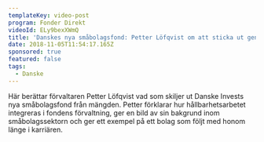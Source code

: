 ```yaml
---
templateKey: video-post
program: Fonder Direkt
videoId: ELy9bexXWmQ
title: 'Danskes nya småbolagsfond: Petter Löfqvist om att sticka ut genom hållbarhet'
date: 2018-11-05T11:54:17.165Z
sponsored: true
featured: false
tags:
  - Danske
---
```

Här berättar förvaltaren Petter Löfqvist vad som skiljer ut Danske Invests nya småbolagsfond från mängden. Petter förklarar hur hållbarhetsarbetet integreras i fondens förvaltning, ger en bild av sin bakgrund inom småbolagssektorn och ger ett exempel på ett bolag som följt med honom länge i karriären.
